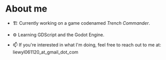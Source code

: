 # About me

<!--
**glAx01/glAx01** is a ✨ _special_ ✨ repository because its `README.md` (this file) appears on your GitHub profile.

Here are some ideas to get you started:

- 🔭 I’m currently working on ...
- 🌱 I’m currently learning ...
- 👯 I’m looking to collaborate on ...
- 🤔 I’m looking for help with ...
- 💬 Ask me about ...
- 📫 How to reach me: ...
- 😄 Pronouns: ...
- ⚡ Fun fact: ...
-->

- 🏗 Currently working on a game codenamed _Trench Commander_.
- ⚙ Learning GDScript and the Godot Engine.

- 📫 If you're interested in what I'm doing, feel free to reach out to me at: liewyl061120_at_gmail_dot_com
